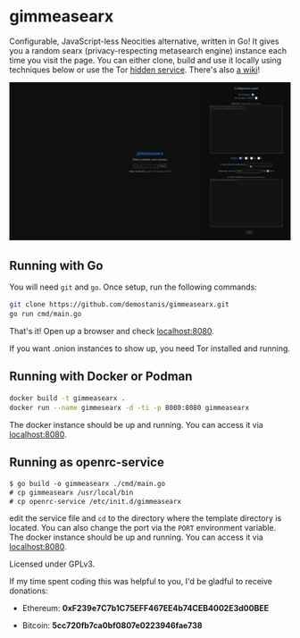 # gimmeasearx

Configurable, JavaScript-less Neocities alternative, written in Go!
It gives you a random searx (privacy-respecting metasearch engine) instance each time you visit the page.
You can either clone, build and use it locally using techniques below or use the Tor [hidden service](http://7tcuoi57curagdk7nsvmzedcxgwlrq2d6jach4ksa3vj72uxrzadmqqd.onion/). There's also [a wiki](https://github.com/demostanis/gimmeasearx/wiki)!

![screenshot](screenshots/2.png)

## Running with Go
You will need `git` and `go`. Once setup, run the following commands:
```sh
git clone https://github.com/demostanis/gimmeasearx.git
go run cmd/main.go
```
That's it! Open up a browser and check [localhost:8080](http://localhost:8080).

If you want .onion instances to show up, you need Tor installed and running.

## Running with Docker or Podman

```sh
docker build -t gimmeasearx .
docker run --name gimmesearx -d -ti -p 8080:8080 gimmeasearx
```

The docker instance should be up and running. You can access it via [localhost:8080](http://localhost:8080).

## Running as openrc-service

```
$ go build -o gimmeasearx ./cmd/main.go
# cp gimmeasearx /usr/local/bin
# cp openrc-service /etc/init.d/gimmeasearx
```
edit the service file and `cd` to the directory where the template directory is located.
You can also change the port via the `PORT` environment variable.
The docker instance should be up and running. You can access it via [localhost:8080](http://localhost:8080).

Licensed under GPLv3.

If my time spent coding this was helpful to you,
I'd be gladful to receive donations:

- Ethereum: **0xF239e7C7b1C75EFF467EE4b74CEB4002E3d00BEE**

- Bitcoin: **5cc720fb7ca0bf0807e0223946fae738**

